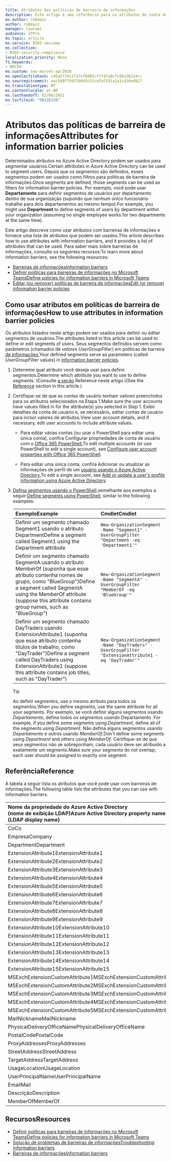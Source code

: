```yaml
---
title: Atributos das políticas de barreira de informações
description: Este artigo é uma referência para os atributos de conta de usuário do Azure Active Directory que você pode usar para definir segmentos de barreira de informações.
ms.author: robmazz
author: robmazz
manager: laurawi
audience: ITPro
ms.topic: article
ms.service: O365-seccomp
ms.collection:
- M365-security-compliance
localization_priority: None
f1.keywords:
- NOCSH
ms.custom: seo-marvel-apr2020
ms.openlocfilehash: c45a2733c1fa7cf6d05cff747a9cfcdba1b124cc
ms.sourcegitcommit: eac5d9f759f290d3c51cafaf335a1a1c43ded927
ms.translationtype: MT
ms.contentlocale: pt-BR
ms.lasthandoff: 02/06/2021
ms.locfileid: "50126158"
---
```

# <a name="attributes-for-information-barrier-policies"></a><span data-ttu-id="c273b-103">Atributos das políticas de barreira de informações</span><span class="sxs-lookup"><span data-stu-id="c273b-103">Attributes for information barrier policies</span></span>

<span data-ttu-id="c273b-104">Determinados atributos no Azure Active Directory podem ser usados para segmentar usuários.</span><span class="sxs-lookup"><span data-stu-id="c273b-104">Certain attributes in Azure Active Directory can be used to segment users.</span></span> <span data-ttu-id="c273b-105">Depois que os segmentos são definidos, esses segmentos podem ser usados como filtros para políticas de barreira de informações.</span><span class="sxs-lookup"><span data-stu-id="c273b-105">Once segments are defined, those segments can be used as filters for information barrier policies.</span></span> <span data-ttu-id="c273b-106">Por exemplo, você pode usar **Departamento** para definir segmentos de usuários por departamento dentro de sua organização (supondo que nenhum único funcionário trabalhe para dois departamentos ao mesmo tempo).</span><span class="sxs-lookup"><span data-stu-id="c273b-106">For example, you might use **Department** to define segments of users by department within your organization (assuming no single employee works for two departments at the same time).</span></span>

<span data-ttu-id="c273b-107">Este artigo descreve como usar atributos com barreiras de informações e fornece uma lista de atributos que podem ser usados.</span><span class="sxs-lookup"><span data-stu-id="c273b-107">This article describes how to use attributes with information barriers, and it provides a list of attributes that can be used.</span></span> <span data-ttu-id="c273b-108">Para saber mais sobre barreiras de informações, consulte os seguintes recursos:</span><span class="sxs-lookup"><span data-stu-id="c273b-108">To learn more about information barriers, see the following resources:</span></span>

- [<span data-ttu-id="c273b-109">Barreiras de informações</span><span class="sxs-lookup"><span data-stu-id="c273b-109">Information barriers</span></span>](information-barriers.md)
- [<span data-ttu-id="c273b-110">Definir políticas para barreiras de informações no Microsoft Teams</span><span class="sxs-lookup"><span data-stu-id="c273b-110">Define policies for information barriers in Microsoft Teams</span></span>](information-barriers-policies.md)
- [<span data-ttu-id="c273b-111">Editar (ou remover) políticas de barreira de informações</span><span class="sxs-lookup"><span data-stu-id="c273b-111">Edit (or remove) information barrier policies</span></span>](information-barriers-edit-segments-policies.md)

## <a name="how-to-use-attributes-in-information-barrier-policies"></a><span data-ttu-id="c273b-112">Como usar atributos em políticas de barreira de informações</span><span class="sxs-lookup"><span data-stu-id="c273b-112">How to use attributes in information barrier policies</span></span>

<span data-ttu-id="c273b-113">Os atributos listados neste artigo podem ser usados para definir ou editar segmentos de usuários.</span><span class="sxs-lookup"><span data-stu-id="c273b-113">The attributes listed in this article can be used to define or edit segments of users.</span></span> <span data-ttu-id="c273b-114">Seus segmentos definidos servem como parâmetros (chamados de *valores UserGroupFilter)* em políticas de barreira [de informações.](information-barriers-policies.md)</span><span class="sxs-lookup"><span data-stu-id="c273b-114">Your defined segments serve as parameters (called *UserGroupFilter* values) in [information barrier policies](information-barriers-policies.md).</span></span>

1. <span data-ttu-id="c273b-115">Determine qual atributo você deseja usar para definir segmentos.</span><span class="sxs-lookup"><span data-stu-id="c273b-115">Determine which attribute you want to use to define segments.</span></span> <span data-ttu-id="c273b-116">(Consulte [a seção](#reference) Reference neste artigo.)</span><span class="sxs-lookup"><span data-stu-id="c273b-116">(See the [Reference](#reference) section in this article.)</span></span>

2. <span data-ttu-id="c273b-117">Certifique-se de que as contas de usuário tenham valores preenchidos para os atributos selecionados na Etapa 1.</span><span class="sxs-lookup"><span data-stu-id="c273b-117">Make sure the user accounts have values filled in for the attribute(s) you selected in Step 1.</span></span> <span data-ttu-id="c273b-118">Exibir detalhes da conta de usuário e, se necessário, editar contas de usuário para incluir valores de atributos.</span><span class="sxs-lookup"><span data-stu-id="c273b-118">View user account details, and if necessary, edit user accounts to include attribute values.</span></span> 

    - <span data-ttu-id="c273b-119">Para editar várias contas (ou usar o PowerShell para editar uma única conta), confira Configurar propriedades de conta de usuário com o [Office 365 PowerShell.](/microsoft-365/enterprise/configure-user-account-properties-with-microsoft-365-powershell)</span><span class="sxs-lookup"><span data-stu-id="c273b-119">To edit multiple accounts (or use PowerShell to edit a single account), see [Configure user account properties with Office 365 PowerShell](/microsoft-365/enterprise/configure-user-account-properties-with-microsoft-365-powershell).</span></span>

    - <span data-ttu-id="c273b-120">Para editar uma única conta, confira Adicionar ou atualizar as informações de perfil de um [usuário usando o Azure Active Directory.](/azure/active-directory/fundamentals/active-directory-users-profile-azure-portal)</span><span class="sxs-lookup"><span data-stu-id="c273b-120">To edit a single account, see [Add or update a user's profile information using Azure Active Directory](/azure/active-directory/fundamentals/active-directory-users-profile-azure-portal).</span></span>

3. <span data-ttu-id="c273b-121">[Defina segmentos usando o PowerShell,](information-barriers-policies.md#define-segments-using-powershell)semelhante aos exemplos a seguir:</span><span class="sxs-lookup"><span data-stu-id="c273b-121">[Define segments using PowerShell](information-barriers-policies.md#define-segments-using-powershell), similar to the following examples:</span></span>

    |<span data-ttu-id="c273b-122">**Exemplo**</span><span class="sxs-lookup"><span data-stu-id="c273b-122">**Example**</span></span>|<span data-ttu-id="c273b-123">**Cmdlet**</span><span class="sxs-lookup"><span data-stu-id="c273b-123">**Cmdlet**</span></span>|
    |:----------|:---------|
    | <span data-ttu-id="c273b-124">Definir um segmento chamado Segment1 usando o atributo Department</span><span class="sxs-lookup"><span data-stu-id="c273b-124">Define a segment called Segment1 using the Department attribute</span></span> | `New-OrganizationSegment -Name "Segment1" -UserGroupFilter "Department -eq 'Department1'"` |
    | <span data-ttu-id="c273b-125">Definir um segmento chamado SegmentA usando o atributo MemberOf (suponha que esse atributo contenha nomes de grupo, como "BlueGroup")</span><span class="sxs-lookup"><span data-stu-id="c273b-125">Define a segment called SegmentA using the MemberOf attribute (suppose this attribute contains group names, such as "BlueGroup")</span></span> | `New-OrganizationSegment -Name "SegmentA" -UserGroupFilter "MemberOf -eq 'BlueGroup'"` |
    | <span data-ttu-id="c273b-126">Definir um segmento chamado DayTraders usando ExtensionAttribute1 (suponha que esse atributo contenha títulos de trabalho, como "DayTrader")</span><span class="sxs-lookup"><span data-stu-id="c273b-126">Define a segment called DayTraders using ExtensionAttribute1 (suppose this attribute contains job titles, such as "DayTrader")</span></span> | `New-OrganizationSegment -Name "DayTraders" -UserGroupFilter "ExtensionAttribute1 -eq 'DayTrader'"` |

    > [!TIP]
    > <span data-ttu-id="c273b-127">Ao definir segmentos, use o mesmo atributo para todos os segmentos.</span><span class="sxs-lookup"><span data-stu-id="c273b-127">When you define segments, use the same attribute for all your segments.</span></span> <span data-ttu-id="c273b-128">Por exemplo, se você definir alguns segmentos usando *Departamento*, defina todos os segmentos *usando* Departamento .</span><span class="sxs-lookup"><span data-stu-id="c273b-128">For example, if you define some segments using *Department*, define all of the segments using *Department*.</span></span> <span data-ttu-id="c273b-129">Não defina alguns segmentos usando *Departamento* e outros usando *MemberOf*.</span><span class="sxs-lookup"><span data-stu-id="c273b-129">Don't define some segments using *Department* and others using *MemberOf*.</span></span> <span data-ttu-id="c273b-130">Certifique-se de que seus segmentos não se sobreponham; cada usuário deve ser atribuído a exatamente um segmento.</span><span class="sxs-lookup"><span data-stu-id="c273b-130">Make sure your segments do not overlap; each user should be assigned to exactly one segment.</span></span>

## <a name="reference"></a><span data-ttu-id="c273b-131">Referência</span><span class="sxs-lookup"><span data-stu-id="c273b-131">Reference</span></span>

<span data-ttu-id="c273b-132">A tabela a seguir lista os atributos que você pode usar com barreiras de informações.</span><span class="sxs-lookup"><span data-stu-id="c273b-132">The following table lists the attributes that you can use with information barriers.</span></span>

|<span data-ttu-id="c273b-133">**Nome da propriedade do Azure Active Directory <br/> (nome de exibição LDAP)**</span><span class="sxs-lookup"><span data-stu-id="c273b-133">**Azure Active Directory property name<br/>(LDAP display name)**</span></span>|<span data-ttu-id="c273b-134">**Nome da propriedade do Exchange**</span><span class="sxs-lookup"><span data-stu-id="c273b-134">**Exchange property name**</span></span>|
|:---------------------------------------------------------------|:-------------------------|
| <span data-ttu-id="c273b-135">Co</span><span class="sxs-lookup"><span data-stu-id="c273b-135">Co</span></span> | <span data-ttu-id="c273b-136">Co</span><span class="sxs-lookup"><span data-stu-id="c273b-136">Co</span></span> |
| <span data-ttu-id="c273b-137">Empresa</span><span class="sxs-lookup"><span data-stu-id="c273b-137">Company</span></span> | <span data-ttu-id="c273b-138">Empresa</span><span class="sxs-lookup"><span data-stu-id="c273b-138">Company</span></span> |
| <span data-ttu-id="c273b-139">Department</span><span class="sxs-lookup"><span data-stu-id="c273b-139">Department</span></span> | <span data-ttu-id="c273b-140">Department</span><span class="sxs-lookup"><span data-stu-id="c273b-140">Department</span></span> |
| <span data-ttu-id="c273b-141">ExtensionAttribute1</span><span class="sxs-lookup"><span data-stu-id="c273b-141">ExtensionAttribute1</span></span> | <span data-ttu-id="c273b-142">CustomAttribute1</span><span class="sxs-lookup"><span data-stu-id="c273b-142">CustomAttribute1</span></span> |
| <span data-ttu-id="c273b-143">ExtensionAttribute2</span><span class="sxs-lookup"><span data-stu-id="c273b-143">ExtensionAttribute2</span></span> | <span data-ttu-id="c273b-144">CustomAttribute2</span><span class="sxs-lookup"><span data-stu-id="c273b-144">CustomAttribute2</span></span> |
| <span data-ttu-id="c273b-145">ExtensionAttribute3</span><span class="sxs-lookup"><span data-stu-id="c273b-145">ExtensionAttribute3</span></span> | <span data-ttu-id="c273b-146">CustomAttribute3</span><span class="sxs-lookup"><span data-stu-id="c273b-146">CustomAttribute3</span></span> |
| <span data-ttu-id="c273b-147">ExtensionAttribute4</span><span class="sxs-lookup"><span data-stu-id="c273b-147">ExtensionAttribute4</span></span> | <span data-ttu-id="c273b-148">CustomAttribute4</span><span class="sxs-lookup"><span data-stu-id="c273b-148">CustomAttribute4</span></span> |
| <span data-ttu-id="c273b-149">ExtensionAttribute5</span><span class="sxs-lookup"><span data-stu-id="c273b-149">ExtensionAttribute5</span></span> | <span data-ttu-id="c273b-150">CustomAttribute5</span><span class="sxs-lookup"><span data-stu-id="c273b-150">CustomAttribute5</span></span> |
| <span data-ttu-id="c273b-151">ExtensionAttribute6</span><span class="sxs-lookup"><span data-stu-id="c273b-151">ExtensionAttribute6</span></span> | <span data-ttu-id="c273b-152">CustomAttribute6</span><span class="sxs-lookup"><span data-stu-id="c273b-152">CustomAttribute6</span></span> |
| <span data-ttu-id="c273b-153">ExtensionAttribute7</span><span class="sxs-lookup"><span data-stu-id="c273b-153">ExtensionAttribute7</span></span> | <span data-ttu-id="c273b-154">CustomAttribute7</span><span class="sxs-lookup"><span data-stu-id="c273b-154">CustomAttribute7</span></span> |
| <span data-ttu-id="c273b-155">ExtensionAttribute8</span><span class="sxs-lookup"><span data-stu-id="c273b-155">ExtensionAttribute8</span></span> | <span data-ttu-id="c273b-156">CustomAttribute8</span><span class="sxs-lookup"><span data-stu-id="c273b-156">CustomAttribute8</span></span> |
| <span data-ttu-id="c273b-157">ExtensionAttribute9</span><span class="sxs-lookup"><span data-stu-id="c273b-157">ExtensionAttribute9</span></span> | <span data-ttu-id="c273b-158">CustomAttribute9</span><span class="sxs-lookup"><span data-stu-id="c273b-158">CustomAttribute9</span></span> |
| <span data-ttu-id="c273b-159">ExtensionAttribute10</span><span class="sxs-lookup"><span data-stu-id="c273b-159">ExtensionAttribute10</span></span> | <span data-ttu-id="c273b-160">CustomAttribute10</span><span class="sxs-lookup"><span data-stu-id="c273b-160">CustomAttribute10</span></span> |
| <span data-ttu-id="c273b-161">ExtensionAttribute11</span><span class="sxs-lookup"><span data-stu-id="c273b-161">ExtensionAttribute11</span></span> | <span data-ttu-id="c273b-162">CustomAttribute11</span><span class="sxs-lookup"><span data-stu-id="c273b-162">CustomAttribute11</span></span> |
| <span data-ttu-id="c273b-163">ExtensionAttribute12</span><span class="sxs-lookup"><span data-stu-id="c273b-163">ExtensionAttribute12</span></span> | <span data-ttu-id="c273b-164">CustomAttribute12</span><span class="sxs-lookup"><span data-stu-id="c273b-164">CustomAttribute12</span></span> |
| <span data-ttu-id="c273b-165">ExtensionAttribute13</span><span class="sxs-lookup"><span data-stu-id="c273b-165">ExtensionAttribute13</span></span> | <span data-ttu-id="c273b-166">CustomAttribute13</span><span class="sxs-lookup"><span data-stu-id="c273b-166">CustomAttribute13</span></span> |
| <span data-ttu-id="c273b-167">ExtensionAttribute14</span><span class="sxs-lookup"><span data-stu-id="c273b-167">ExtensionAttribute14</span></span> | <span data-ttu-id="c273b-168">CustomAttribute14</span><span class="sxs-lookup"><span data-stu-id="c273b-168">CustomAttribute14</span></span> |
| <span data-ttu-id="c273b-169">ExtensionAttribute15</span><span class="sxs-lookup"><span data-stu-id="c273b-169">ExtensionAttribute15</span></span> | <span data-ttu-id="c273b-170">CustomAttribute15</span><span class="sxs-lookup"><span data-stu-id="c273b-170">CustomAttribute15</span></span> |
| <span data-ttu-id="c273b-171">MSExchExtensionCustomAttribute1</span><span class="sxs-lookup"><span data-stu-id="c273b-171">MSExchExtensionCustomAttribute1</span></span> | <span data-ttu-id="c273b-172">ExtensionCustomAttribute1</span><span class="sxs-lookup"><span data-stu-id="c273b-172">ExtensionCustomAttribute1</span></span> |
| <span data-ttu-id="c273b-173">MSExchExtensionCustomAttribute2</span><span class="sxs-lookup"><span data-stu-id="c273b-173">MSExchExtensionCustomAttribute2</span></span> | <span data-ttu-id="c273b-174">ExtensionCustomAttribute2</span><span class="sxs-lookup"><span data-stu-id="c273b-174">ExtensionCustomAttribute2</span></span> |
| <span data-ttu-id="c273b-175">MSExchExtensionCustomAttribute3</span><span class="sxs-lookup"><span data-stu-id="c273b-175">MSExchExtensionCustomAttribute3</span></span> | <span data-ttu-id="c273b-176">ExtensionCustomAttribute3</span><span class="sxs-lookup"><span data-stu-id="c273b-176">ExtensionCustomAttribute3</span></span> |
| <span data-ttu-id="c273b-177">MSExchExtensionCustomAttribute4</span><span class="sxs-lookup"><span data-stu-id="c273b-177">MSExchExtensionCustomAttribute4</span></span> | <span data-ttu-id="c273b-178">ExtensionCustomAttribute4</span><span class="sxs-lookup"><span data-stu-id="c273b-178">ExtensionCustomAttribute4</span></span> |
| <span data-ttu-id="c273b-179">MSExchExtensionCustomAttribute5</span><span class="sxs-lookup"><span data-stu-id="c273b-179">MSExchExtensionCustomAttribute5</span></span> | <span data-ttu-id="c273b-180">ExtensionCustomAttribute5</span><span class="sxs-lookup"><span data-stu-id="c273b-180">ExtensionCustomAttribute5</span></span> |
| <span data-ttu-id="c273b-181">MailNickname</span><span class="sxs-lookup"><span data-stu-id="c273b-181">MailNickname</span></span> | <span data-ttu-id="c273b-182">Alias</span><span class="sxs-lookup"><span data-stu-id="c273b-182">Alias</span></span> |
| <span data-ttu-id="c273b-183">PhysicalDeliveryOfficeName</span><span class="sxs-lookup"><span data-stu-id="c273b-183">PhysicalDeliveryOfficeName</span></span> | <span data-ttu-id="c273b-184">Office</span><span class="sxs-lookup"><span data-stu-id="c273b-184">Office</span></span> |
| <span data-ttu-id="c273b-185">PostalCode</span><span class="sxs-lookup"><span data-stu-id="c273b-185">PostalCode</span></span> | <span data-ttu-id="c273b-186">PostalCode</span><span class="sxs-lookup"><span data-stu-id="c273b-186">PostalCode</span></span> |
| <span data-ttu-id="c273b-187">ProxyAddresses</span><span class="sxs-lookup"><span data-stu-id="c273b-187">ProxyAddresses</span></span> | <span data-ttu-id="c273b-188">EmailAddresses</span><span class="sxs-lookup"><span data-stu-id="c273b-188">EmailAddresses</span></span> |
| <span data-ttu-id="c273b-189">StreetAddress</span><span class="sxs-lookup"><span data-stu-id="c273b-189">StreetAddress</span></span> | <span data-ttu-id="c273b-190">StreetAddress</span><span class="sxs-lookup"><span data-stu-id="c273b-190">StreetAddress</span></span> |
| <span data-ttu-id="c273b-191">TargetAddress</span><span class="sxs-lookup"><span data-stu-id="c273b-191">TargetAddress</span></span> | <span data-ttu-id="c273b-192">ExternalEmailAddress</span><span class="sxs-lookup"><span data-stu-id="c273b-192">ExternalEmailAddress</span></span> |
| <span data-ttu-id="c273b-193">UsageLocation</span><span class="sxs-lookup"><span data-stu-id="c273b-193">UsageLocation</span></span> | <span data-ttu-id="c273b-194">UsageLocation</span><span class="sxs-lookup"><span data-stu-id="c273b-194">UsageLocation</span></span> |
| <span data-ttu-id="c273b-195">UserPrincipalName</span><span class="sxs-lookup"><span data-stu-id="c273b-195">UserPrincipalName</span></span> | <span data-ttu-id="c273b-196">UserPrincipalName</span><span class="sxs-lookup"><span data-stu-id="c273b-196">UserPrincipalName</span></span> |
| <span data-ttu-id="c273b-197">Email</span><span class="sxs-lookup"><span data-stu-id="c273b-197">Mail</span></span> | <span data-ttu-id="c273b-198">WindowsEmailAddress</span><span class="sxs-lookup"><span data-stu-id="c273b-198">WindowsEmailAddress</span></span> |
| <span data-ttu-id="c273b-199">Descrição</span><span class="sxs-lookup"><span data-stu-id="c273b-199">Description</span></span> | <span data-ttu-id="c273b-200">Descrição</span><span class="sxs-lookup"><span data-stu-id="c273b-200">Description</span></span> |
| <span data-ttu-id="c273b-201">MemberOf</span><span class="sxs-lookup"><span data-stu-id="c273b-201">MemberOf</span></span> | <span data-ttu-id="c273b-202">MemberOfGroup</span><span class="sxs-lookup"><span data-stu-id="c273b-202">MemberOfGroup</span></span> |

## <a name="resources"></a><span data-ttu-id="c273b-203">Recursos</span><span class="sxs-lookup"><span data-stu-id="c273b-203">Resources</span></span>

- [<span data-ttu-id="c273b-204">Definir políticas para barreiras de informações no Microsoft Teams</span><span class="sxs-lookup"><span data-stu-id="c273b-204">Define policies for information barriers in Microsoft Teams</span></span>](information-barriers-policies.md)
- [<span data-ttu-id="c273b-205">Solução de problemas de barreiras de informações</span><span class="sxs-lookup"><span data-stu-id="c273b-205">Troubleshooting information barriers</span></span>](information-barriers-troubleshooting.md)
- [<span data-ttu-id="c273b-206">Barreiras de informações</span><span class="sxs-lookup"><span data-stu-id="c273b-206">Information barriers</span></span>](information-barriers.md)
